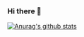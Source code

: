 ### Hi there 👋
[![Anurag's github stats](https://github-readme-stats.vercel.app/apixuegongzi1=anuraghazra)](https://github.com/anuraghazra/github-readme-stats)
<!--
**xuegongzi1/xuegongzi1** is a ✨ _special_ ✨ repository because its `README.md` (this file) appears on your GitHub profile.

Here are some ideas to get you started:

- 🔭 I’m currently working on ...
- 🌱 I’m currently learning ...
- 👯 I’m looking to collaborate on ...
- 🤔 I’m looking for help with ...
- 💬 Ask me about ...
- 📫 How to reach me: ...
- 😄 Pronouns: ...
- ⚡ Fun fact: ...
-->
